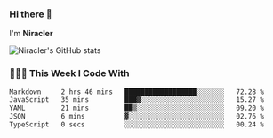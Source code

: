 ### Hi there 👋

I'm **Niracler**

![Niracler's GitHub stats](https://github-readme-stats.vercel.app/api?username=Niracler&show_icons=true)


### 👨🏻‍💻 This Week I Code With

<!--START_SECTION:waka-->

```txt
Markdown     2 hrs 46 mins   ██████████████████░░░░░░░   72.28 %
JavaScript   35 mins         ███▓░░░░░░░░░░░░░░░░░░░░░   15.27 %
YAML         21 mins         ██▒░░░░░░░░░░░░░░░░░░░░░░   09.20 %
JSON         6 mins          ▓░░░░░░░░░░░░░░░░░░░░░░░░   02.76 %
TypeScript   0 secs          ░░░░░░░░░░░░░░░░░░░░░░░░░   00.24 %
```

<!--END_SECTION:waka-->
